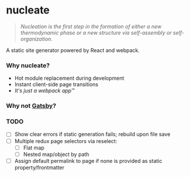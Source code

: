 # nucleate

>*Nucleation is the first step in the formation of either a new thermodynamic phase or a new structure via self-assembly or self-organization.*

A static site generator powered by React and webpack.

### Why nucleate?
* Hot module replacement during development
* Instant client-side page transitions
* *It's just a webpack app&trade;*

### Why not [Gatsby][]?


### TODO

- [ ] Show clear errors if static generation fails; rebuild upon file save
- [ ] Multiple redux page selectors via reselect:
  - [ ] Flat map
  - [ ] Nested map/object by path
- [ ] Assign default permalink to page if none is provided as static property/frontmatter

[gatsby]: https://github.com/gatsbyjs/gatsby
